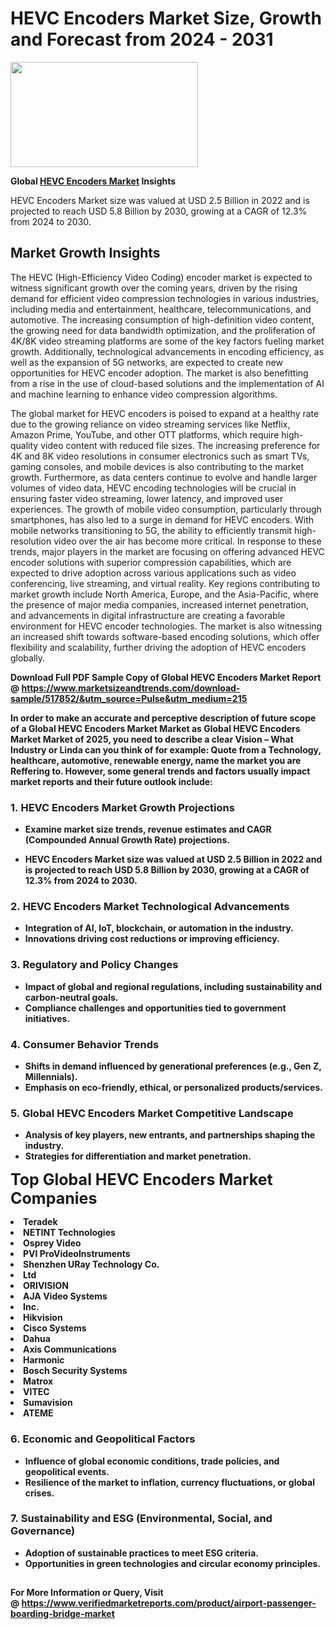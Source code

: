 <H1>HEVC Encoders Market Size, Growth and Forecast from 2024 - 2031</H1><img class="aligncenter size-medium wp-image-584254" src="https://thirdeyenews.in/wp-content/uploads/2024/09/Global-Market-Research-300x168.jpeg" alt="" width="300" height="168" /><p><strong>Global&nbsp;<a href="https://www.marketsizeandtrends.com/download-sample/517852/&amp;utm_source=Pulse&amp;utm_medium=215">HEVC Encoders Market</a> Insights</strong></p><p>HEVC Encoders Market size was valued at USD 2.5 Billion in 2022 and is projected to reach USD 5.8 Billion by 2030, growing at a CAGR of 12.3% from 2024 to 2030.</p><p><h2>Market Growth Insights</h2> <p>The HEVC (High-Efficiency Video Coding) encoder market is expected to witness significant growth over the coming years, driven by the rising demand for efficient video compression technologies in various industries, including media and entertainment, healthcare, telecommunications, and automotive. The increasing consumption of high-definition video content, the growing need for data bandwidth optimization, and the proliferation of 4K/8K video streaming platforms are some of the key factors fueling market growth. Additionally, technological advancements in encoding efficiency, as well as the expansion of 5G networks, are expected to create new opportunities for HEVC encoder adoption. The market is also benefitting from a rise in the use of cloud-based solutions and the implementation of AI and machine learning to enhance video compression algorithms.</p> <p><strong></strong></p> <p>The global market for HEVC encoders is poised to expand at a healthy rate due to the growing reliance on video streaming services like Netflix, Amazon Prime, YouTube, and other OTT platforms, which require high-quality video content with reduced file sizes. The increasing preference for 4K and 8K video resolutions in consumer electronics such as smart TVs, gaming consoles, and mobile devices is also contributing to the market growth. Furthermore, as data centers continue to evolve and handle larger volumes of video data, HEVC encoding technologies will be crucial in ensuring faster video streaming, lower latency, and improved user experiences. The growth of mobile video consumption, particularly through smartphones, has also led to a surge in demand for HEVC encoders. With mobile networks transitioning to 5G, the ability to efficiently transmit high-resolution video over the air has become more critical. In response to these trends, major players in the market are focusing on offering advanced HEVC encoder solutions with superior compression capabilities, which are expected to drive adoption across various applications such as video conferencing, live streaming, and virtual reality. Key regions contributing to market growth include North America, Europe, and the Asia-Pacific, where the presence of major media companies, increased internet penetration, and advancements in digital infrastructure are creating a favorable environment for HEVC encoder technologies. The market is also witnessing an increased shift towards software-based encoding solutions, which offer flexibility and scalability, further driving the adoption of HEVC encoders globally. <p><strong></p><p><span class=""><strong>Download Full PDF Sample Copy of Global HEVC Encoders Market Report</strong> @ <a href="https://www.marketsizeandtrends.com/download-sample/517852/&amp;utm_source=Pulse&amp;utm_medium=215" target="_blank">https://www.marketsizeandtrends.com/download-sample/517852/&amp;utm_source=Pulse&amp;utm_medium=215</a></span></p><p>In order to make an accurate and perceptive description of future scope of a Global&nbsp;HEVC Encoders Market Market as Global&nbsp;HEVC Encoders Market Market of 2025, you need to describe a clear Vision &ndash; What Industry or Linda can you think of for example: Quote from a Technology, healthcare, automotive, renewable energy, name the market you are Reffering to. However, some general trends and factors usually impact market reports and their future outlook include:</p><h3>1.&nbsp;<strong>HEVC Encoders Market Growth Projections</strong></h3><ul><li>Examine market size trends, revenue estimates and CAGR (Compounded Annual Growth Rate) projections.</li><li><p>HEVC Encoders Market size was valued at USD 2.5 Billion in 2022 and is projected to reach USD 5.8 Billion by 2030, growing at a CAGR of 12.3% from 2024 to 2030.</p></li></ul><h3>2.&nbsp;<strong>HEVC Encoders Market Technological Advancements</strong></h3><ul><li>Integration of AI, IoT, blockchain, or automation in the industry.</li><li>Innovations driving cost reductions or improving efficiency.</li></ul><h3>3.&nbsp;<strong>Regulatory and Policy Changes</strong></h3><ul><li>Impact of global and regional regulations, including sustainability and carbon-neutral goals.</li><li>Compliance challenges and opportunities tied to government initiatives.</li></ul><h3>4.&nbsp;<strong>Consumer Behavior Trends</strong></h3><ul><li>Shifts in demand influenced by generational preferences (e.g., Gen Z, Millennials).</li><li>Emphasis on eco-friendly, ethical, or personalized products/services.</li></ul><h3>5.&nbsp;<strong>Global HEVC Encoders Market Competitive Landscape</strong></h3><ul><li>Analysis of key players, new entrants, and partnerships shaping the industry.</li><li>Strategies for differentiation and market penetration.</li></ul><p data-pm-slice="1 1 []"><span style="color: inherit; font-family: inherit; font-size: 25px;">Top Global HEVC Encoders Market Companies</span></p><div class="" data-test-id=""><p><li>Teradek</li><li> NETINT Technologies</li><li> Osprey Video</li><li> PVI ProVideoInstruments</li><li> Shenzhen URay Technology Co.</li><li> Ltd</li><li> ORIVISION</li><li> AJA Video Systems</li><li> Inc.</li><li> Hikvision</li><li> Cisco Systems</li><li> Dahua</li><li> Axis Communications</li><li> Harmonic</li><li> Bosch Security Systems</li><li> Matrox</li><li> VITEC</li><li> Sumavision</li><li> ATEME</li></p></div><h3>6.&nbsp;<strong>Economic and Geopolitical Factors</strong></h3><ul><li>Influence of global economic conditions, trade policies, and geopolitical events.</li><li>Resilience of the market to inflation, currency fluctuations, or global crises.</li></ul><h3>7.&nbsp;<strong>Sustainability and ESG (Environmental, Social, and Governance)</strong></h3><ul><li>Adoption of sustainable practices to meet ESG criteria.</li><li>Opportunities in green technologies and circular economy principles.</li></ul><h2><strong style="font-size: 14px;">For More Information or Query, Visit @&nbsp;</strong><a style="background-color: #ffffff; font-size: 14px;" href="https://www.marketsizeandtrends.com/report/hevc-encoders-market/" target="_blank">https://www.verifiedmarketreports.com/product/airport-passenger-boarding-bridge-market</a></h2>
